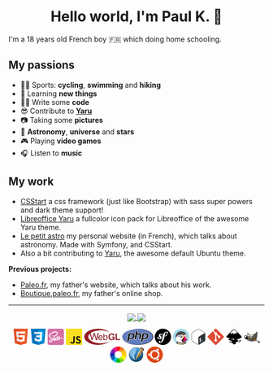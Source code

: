 <h1 align="center">Hello world, I'm Paul K. 👋</h1>

I'm a 18 years old French boy :fr: which doing home schooling.

## My passions

- :mountain_biking_man: Sports: **cycling**, **swimming** and **hiking**
- :brain: Learning **new things**
- :man_technologist: Write some **code**
- :sunglasses: Contribute to **<a href="https://github.com/ubuntu/yaru">Yaru</a>**
- :camera: Taking some **pictures**
- :telescope: **Astronomy**, **universe** and **stars**
- :video_game: Playing **video games**
- :headphones: Listen to **music**

<!-- <details>
  <summary>More infos</summary>
  <h2>My top 3 favorite game universes</h2>
    <ol>
      <li>The Legend of Zelda</li>
      <li>Splatoon</li>
      <li>Professor Layton</li>
    </ol>
  <h2>My favorite video games</h2>
    <ol>
      <li>The Legend of Zelda: Breath of the Wild</li>
      <li>The Legend of Zelda: Majora's Mask</li>
      <li>The Legend of Zelda: Ocarina of Time</li>
      <li>Splatoon 2</li>
    </ol>
</details>-->

## My work

- <a href="https://github.com/Jupiter007-43/csstart">CSStart</a> a css framework (just like Bootstrap) with sass super powers and dark theme support!
- <a href="https://github.com/ubuntu/libreoffice-style-yaru-fullcolor">Libreoffice Yaru</a> a fullcolor icon pack for Libreoffice of the awesome Yaru theme.
- <a href="https://lepetitastro.fr/">Le petit astro</a> my personal website (in French), which talks about astronomy. Made with Symfony, and CSStart.
- Also a bit contributing to <a href="https://github.com/ubuntu/yaru">Yaru</a>, the awesome default Ubuntu theme.

**Previous projects:**

- <a href="https://www.paleo.fr/">Paleo.fr</a>, my father's website, which talks about his work.
- <a href="https://boutique.paleo.fr/fr/">Boutique.paleo.fr</a>, my father's online shop.

<hr>

<p align="center">
  <a href="https://github.com/Jupiter007-43">
    <img align="center" height="180em" src="https://github-readme-stats.vercel.app/api?username=Jupiter007-43&theme=gruvbox&show_icons=true&count_private=true" />
    <img align="center" height="180em" src="https://github-readme-stats.vercel.app/api/top-langs/?username=Jupiter007-43&layout=compact&theme=gruvbox&langs_count=5&count_private=true" />
  </a>
</p>

<p align="center" margin="30px">
  <span><img src="images/html.png"></span>
  <span><img src="images/css.png"></span>
  <span><img src="images/sass.png"></span>
  <span><img src="images/javascript.png"></span>
  <span><img src="images/webgl.png"></span>
  <span><img src="images/php.png"></span>
  <span><img src="images/symfony.png"></span>
  <span><img src="images/prestashop.png"></span>
  <span><img src="images/bash.png"></span>
  <span><img src="images/git.png"></span>
  <span><img src="images/inkscape.png"></span>
  <span><img src="images/gimp.png"></span>
  <span><img src="images/rawtherapee.png"></span>
  <span><img src="images/scribus.png"></span>
  <span><img src="images/ubuntu.png"></span>
</p>
